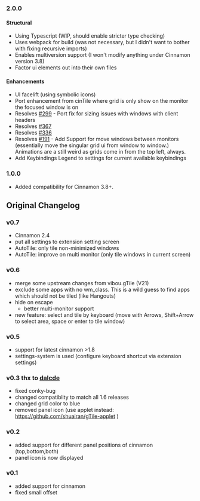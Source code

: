 ### 2.0.0

#### Structural

* Using Typescript (WIP, should enable stricter type checking)
* Uses webpack for build (was not necessary, but I didn't want to bother with fixing recursive imports)
* Enables multiversion support (I won't modify anything under Cinnamon version 3.8)
* Factor ui elements out into their own files

#### Enhancements

* UI facelift (using symbolic icons)
* Port enhancement from cinTile where grid is only show on the monitor the focused window is on
* Resolves [#299](https://github.com/linuxmint/cinnamon-spices-extensions/issues/299) - Port fix for sizing issues with windows with client headers
* Resolves [#367](https://github.com/linuxmint/cinnamon-spices-extensions/issues/367)
* Resolves [#336](https://github.com/linuxmint/cinnamon-spices-extensions/issues/336)
* Resolves [#191](https://github.com/linuxmint/cinnamon-spices-extensions/issues/191) - Add Support for move windows between monitors (essentially move the singular grid ui from window to window.) Animations are a still weird as grids come in from the top left, always.
* Add Keybindings Legend to settings for current available keybindings

### 1.0.0

  * Added compatibility for Cinnamon 3.8+.

## Original Changelog

### v0.7
  * Cinnamon 2.4
  * put all settings to extension setting screen
  * AutoTile: only tile non-minimized windows
  * AutoTile: improve on multi monitor (only tile windows in current screen)

### v0.6
  * merge some upstream changes from vibou.gTile (V21)
  * exclude some apps with no wm_class. This is a wild guess to find apps which should not be tiled (like Hangouts)
  * hide on escape
	* better multi-monitor support
  * new feature: select and tile by keyboard (move with Arrows, Shift+Arrow to select area, space or enter to tile window)

### v0.5
  * support for latest cinnamon >1.8
  * settings-system is used (configure keyboard shortcut via extension settings)

### v0.3 thx to [dalcde](https://github.com/dalcde)
  * fixed conky-bug
  * changed compatiblity to match all 1.6 releases
  * changed grid color to blue
  * removed panel icon (use applet instead: https://github.com/shuairan/gTile-applet )

### v0.2
  * added support for different panel positions of cinnamon (top,bottom,both)
  * panel icon is now displayed

### v0.1
  * added support for cinnamon
  * fixed small offset